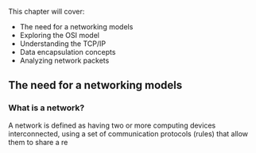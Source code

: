 

This chapter will cover:
- The need for a networking models
- Exploring the OSI model
- Understanding the TCP/IP 
- Data encapsulation concepts
- Analyzing network packets


## The need for a networking models



### What is a network?
A network is defined as having two or more computing devices interconnected, using a set of communication protocols (rules) that allow them to share a re
